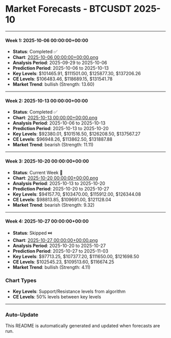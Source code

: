 # Market Forecasts - BTCUSDT 2025-10

---

#### Week 1: 2025-10-06 00:00:00+00:00
- **Status**: Completed ✅
- **Chart**: <a href="./2025-10-06 00:00:00+00:00.png">2025-10-06 00:00:00+00:00.png</a>
- **Analysis Period**: 2025-09-29 to 2025-10-06
- **Prediction Period**: 2025-10-06 to 2025-10-13
- **Key Levels**: $101465.91, $111501.00, $125877.30, $137206.26
- **CE Levels**: $106483.46, $118689.15, $131541.78
- **Market Trend**: bullish (Strength: 13.60)

---

#### Week 2: 2025-10-13 00:00:00+00:00
- **Status**: Completed ✅
- **Chart**: <a href="./2025-10-13 00:00:00+00:00.png">2025-10-13 00:00:00+00:00.png</a>
- **Analysis Period**: 2025-10-06 to 2025-10-13
- **Prediction Period**: 2025-10-13 to 2025-10-20
- **Key Levels**: $92380.01, $101516.50, $126208.50, $137567.27
- **CE Levels**: $96948.26, $113862.50, $131887.88
- **Market Trend**: bearish (Strength: 11.11)

---

#### Week 3: 2025-10-20 00:00:00+00:00
- **Status**: Current Week 🔄
- **Chart**: <a href="./2025-10-20 00:00:00+00:00.png">2025-10-20 00:00:00+00:00.png</a>
- **Analysis Period**: 2025-10-13 to 2025-10-20
- **Prediction Period**: 2025-10-20 to 2025-10-27
- **Key Levels**: $94157.70, $103470.00, $115912.00, $126344.08
- **CE Levels**: $98813.85, $109691.00, $121128.04
- **Market Trend**: bearish (Strength: 9.32)

---

#### Week 4: 2025-10-27 00:00:00+00:00
- **Status**: Skipped ⏭️
- **Chart**: <a href="./2025-10-27 00:00:00+00:00.png">2025-10-27 00:00:00+00:00.png</a>
- **Analysis Period**: 2025-10-20 to 2025-10-27
- **Prediction Period**: 2025-10-27 to 2025-11-03
- **Key Levels**: $97713.25, $107377.20, $111650.00, $121698.50
- **CE Levels**: $102545.23, $109513.60, $116674.25
- **Market Trend**: bullish (Strength: 4.11)

### Chart Types

- **Key Levels**: Support/Resistance levels from algorithm
- **CE Levels**: 50% levels between key levels

---

### Auto-Update

This README is automatically generated and updated when forecasts are run.

